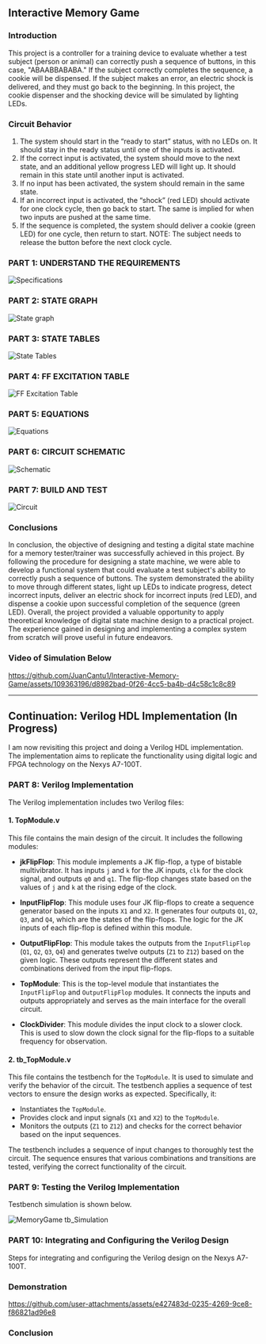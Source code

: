 ## Interactive Memory Game

### Introduction
This project is a controller for a training device to evaluate whether a test subject (person or animal) can correctly push a sequence of buttons, in this case, "ABAABBABABA." If the subject correctly completes the sequence, a cookie will be dispensed. If the subject makes an error, an electric shock is delivered, and they must go back to the beginning. In this project, the cookie dispenser and the shocking device will be simulated by lighting LEDs.

### Circuit Behavior
1. The system should start in the “ready to start” status, with no LEDs on. It should stay in the ready status until one of the inputs is activated.
2. If the correct input is activated, the system should move to the next state, and an additional yellow progress LED will light up. It should remain in this state until another input is activated.
3. If no input has been activated, the system should remain in the same state.
4. If an incorrect input is activated, the “shock” (red LED) should activate for one clock cycle, then go back to start. The same is implied for when two inputs are pushed at the same time.
5. If the sequence is completed, the system should deliver a cookie (green LED) for one cycle, then return to start. NOTE: The subject needs to release the button before the next clock cycle.

### PART 1: UNDERSTAND THE REQUIREMENTS

![Specifications](https://github.com/JuanCantu1/Interactive-Memory-Game/assets/109363196/cd277294-6076-44bd-b9d5-a9c94b363fe5)

### PART 2: STATE GRAPH

![State graph](https://github.com/JuanCantu1/Interactive-Memory-Game/assets/109363196/0e0af599-0c5c-4b63-a84f-24f79b2375ae)

### PART 3: STATE TABLES

![State Tables](https://github.com/JuanCantu1/Interactive-Memory-Game/assets/109363196/1a611684-7ffb-475d-937e-adfbe77e478b)

### PART 4: FF EXCITATION TABLE

![FF Excitation Table](https://github.com/JuanCantu1/Interactive-Memory-Game/assets/109363196/60bddd36-eb79-471a-a33b-9a432972e01c)

### PART 5: EQUATIONS

![Equations](https://github.com/JuanCantu1/Interactive-Memory-Game/assets/109363196/0b154f18-e0d6-466f-b8c7-9ea7ef5ba27e)

### PART 6: CIRCUIT SCHEMATIC

![Schematic](https://github.com/JuanCantu1/Interactive-Memory-Game/assets/109363196/fed5204e-ace2-4be9-a0f1-9e56b570837c)

### PART 7: BUILD AND TEST

![Circuit](https://github.com/JuanCantu1/Interactive-Memory-Game/assets/109363196/60597f4f-ca64-41d1-bb51-df8587ca0676)

### Conclusions
In conclusion, the objective of designing and testing a digital state machine for a memory tester/trainer was successfully achieved in this project. By following the procedure for designing a state machine, we were able to develop a functional system that could evaluate a test subject's ability to correctly push a sequence of buttons. The system demonstrated the ability to move through different states, light up LEDs to indicate progress, detect incorrect inputs, deliver an electric shock for incorrect inputs (red LED), and dispense a cookie upon successful completion of the sequence (green LED). Overall, the project provided a valuable opportunity to apply theoretical knowledge of digital state machine design to a practical project. The experience gained in designing and implementing a complex system from scratch will prove useful in future endeavors.

### Video of Simulation Below

https://github.com/JuanCantu1/Interactive-Memory-Game/assets/109363196/d8982bad-0f26-4cc5-ba4b-d4c58c1c8c89

---

## Continuation: Verilog HDL Implementation (In Progress)

I am now revisiting this project and doing a Verilog HDL implementation. The implementation aims to replicate the functionality using digital logic and FPGA technology on the Nexys A7-100T.

### PART 8: Verilog Implementation

The Verilog implementation includes two Verilog files:

#### 1. TopModule.v

This file contains the main design of the circuit. It includes the following modules:

- **jkFlipFlop**: This module implements a JK flip-flop, a type of bistable multivibrator. It has inputs `j` and `k` for the JK inputs, `clk` for the clock signal, and outputs `q0` and `q1`. The flip-flop changes state based on the values of `j` and `k` at the rising edge of the clock.

- **InputFlipFlop**: This module uses four JK flip-flops to create a sequence generator based on the inputs `X1` and `X2`. It generates four outputs `Q1`, `Q2`, `Q3`, and `Q4`, which are the states of the flip-flops. The logic for the JK inputs of each flip-flop is defined within this module.

- **OutputFlipFlop**: This module takes the outputs from the `InputFlipFlop` (`Q1`, `Q2`, `Q3`, `Q4`) and generates twelve outputs (`Z1` to `Z12`) based on the given logic. These outputs represent the different states and combinations derived from the input flip-flops.

- **TopModule**: This is the top-level module that instantiates the `InputFlipFlop` and `OutputFlipFlop` modules. It connects the inputs and outputs appropriately and serves as the main interface for the overall circuit.

- **ClockDivider**: This module divides the input clock to a slower clock. This is used to slow down the clock signal for the flip-flops to a suitable frequency for observation.

#### 2. tb_TopModule.v

This file contains the testbench for the `TopModule`. It is used to simulate and verify the behavior of the circuit. The testbench applies a sequence of test vectors to ensure the design works as expected. Specifically, it:

- Instantiates the `TopModule`.
- Provides clock and input signals (`X1` and `X2`) to the `TopModule`.
- Monitors the outputs (`Z1` to `Z12`) and checks for the correct behavior based on the input sequences.

The testbench includes a sequence of input changes to thoroughly test the circuit. The sequence ensures that various combinations and transitions are tested, verifying the correct functionality of the circuit.

### PART 9: Testing the Verilog Implementation

Testbench simulation is shown below.

![MemoryGame tb_Simulation](https://github.com/user-attachments/assets/2295ef2d-f3a3-4ba6-8b9b-13acc80ebf2f)

### PART 10: Integrating and Configuring the Verilog Design

Steps for integrating and configuring the Verilog design on the Nexys A7-100T.

### Demonstration

https://github.com/user-attachments/assets/e427483d-0235-4269-9ce8-f86821ad96e8

### Conclusion
